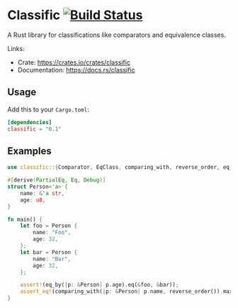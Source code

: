 # Classific [![Build Status](https://travis-ci.com/pozs/classific.svg?branch=master)](https://travis-ci.com/pozs/classific) 

A Rust library for classifications like comparators and equivalence classes.

Links:

- Crate: https://crates.io/crates/classific
- Documentation: https://docs.rs/classific

## Usage

Add this to your `Cargo.toml`:

```toml
[dependencies]
classific = "0.1"
```

## Examples

```rust
use classific::{Comparator, EqClass, comparing_with, reverse_order, eq_by};

#[derive(PartialEq, Eq, Debug)]
struct Person<'a> {
    name: &'a str,
    age: u8,
}

fn main() {
    let foo = Person {
        name: "Foo",
        age: 32,
    };
    let bar = Person {
        name: "Bar",
        age: 32,
    };

    assert!(eq_by(|p: &Person| p.age).eq(&foo, &bar));
    assert_eq!(comparing_with(|p: &Person| p.name, reverse_order()).max(&foo, &bar), &bar);
}
```
